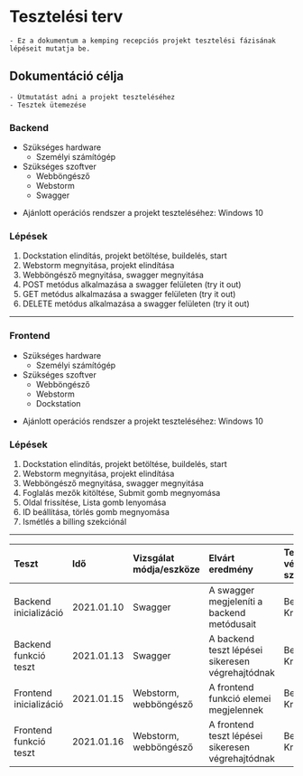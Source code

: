 # Tesztelési terv
    - Ez a dokumentum a kemping recepciós projekt tesztelési fázisának lépéseit mutatja be.
## **Dokumentáció célja**
    - Útmutatást adni a projekt teszteléséhez
    - Tesztek ütemezése
### **Backend**
* Szükséges hardware
    * Személyi számítógép
* Szükséges szoftver
    * Webböngésző
    * Webstorm
    * Swagger
- Ajánlott operációs rendszer a projekt teszteléséhez: Windows 10
### **Lépések**
1. Dockstation elindítás, projekt betöltése, buildelés, start
2. Webstorm megnyitása, projekt elindítása
3. Webböngésző megnyitása, swagger megnyitása
4. POST metódus alkalmazása a swagger felületen (try it out)
5. GET metódus alkalmazása a swagger felületen (try it out)
6. DELETE metódus alkalmazása a swagger felületen (try it out)

-----------------------------------------------------------------------------------

### **Frontend**
* Szükséges hardware
    * Személyi számítógép
* Szükséges szoftver
    * Webböngésző
    * Webstorm
    * Dockstation
- Ajánlott operációs rendszer a projekt teszteléséhez: Windows 10

### **Lépések**
1. Dockstation elindítás, projekt betöltése, buildelés, start
2. Webstorm megnyitása, projekt elindítása
3. Webböngésző megnyitása, swagger megnyitása
4. Foglalás mezők kitöltése, Submit gomb megnyomása
5. Oldal frissítése, Lista gomb lenyomása
6. ID beállítása, törlés gomb megnyomása
7. Ismétlés a billing szekciónál

-----------------------------------------------------------------------------------

|**Teszt**|**Idő**|**Vizsgálat módja/eszköze**|**Elvárt eredmény**|**Tesztelést végző személy**|
| :-------- | :---------------- | :------------------------ | :---------------- | :------------------ |
|Backend inicializáció|2021.01.10|Swagger|A swagger megjeleníti a backend metódusait|Bencsik Krisztián|
|Backend funkció teszt|2021.01.13|Swagger|A backend teszt lépései sikeresen végrehajtódnak|Bencsik Krisztián|
|Frontend inicializáció|2021.01.15|Webstorm, webböngésző|A frontend funkció elemei megjelennek|Bencsik Krisztián|
|Frontend funkció teszt|2021.01.16|Webstorm, webböngésző|A frontend teszt lépései sikeresen végrehajtódnak|Bencsik Krisztián|


    
 